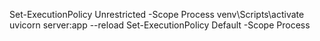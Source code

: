 Set-ExecutionPolicy Unrestricted -Scope Process
venv\Scripts\activate
uvicorn server:app --reload
 Set-ExecutionPolicy Default -Scope Process
